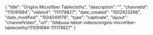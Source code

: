 {
    "title": "Origins Microfiber Tablecloths",
    "description": "",
    "channelid": "111091684",
    "videoid": "111179827",
    "date_created": "1502923266",
    "date_modified": "1504049176",
    "type": "captivate",
    "layout": "channelVideo",
    "url": "\/bbbusa-latest-videos\/origins-microfiber-tablecloths\/111091684-111179827"
}